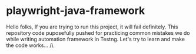 # playwright-java-framework

Hello folks,
  If you are trying to run this project, it will fail definitely.
  This repository code puposefully pushed for practicing common mistakes we do while writing automation framework in Testng.
  Let's try to learn and make the code works... /\

